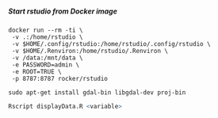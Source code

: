 ##### Start rstudio from Docker image

```shell
docker run --rm -ti \
 -v .:/home/rstudio \
 -v $HOME/.config/rstudio:/home/rstudio/.config/rstudio \
 -v $HOME/.Renviron:/home/rstudio/.Renviron \
 -v /data:/mnt/data \
 -e PASSWORD=admin \
 -e ROOT=TRUE \
 -p 8787:8787 rocker/rstudio
```

```shell
sudo apt-get install gdal-bin libgdal-dev proj-bin
```

```r
Rscript displayData.R <variable>
```
